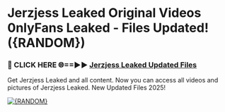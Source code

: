 # Jerzjess Leaked Original Videos 0nlyFans Leaked - Files Updated! ({RANDOM})

<h3>🔴 CLICK HERE 🌐==►► <a href="https://betterlinks.top/A2PfLJ" rel="nofollow">Jerzjess Leaked Updated Files</a></h3>

Get Jerzjess Leaked and all content. Now you can access all videos and pictures of Jerzjess Leaked. New Updated Files 2025!

[![{RANDOM}](https://i.imgur.com/ppqm5kG.gif)](https://betterlinks.top/A2PfLJ)